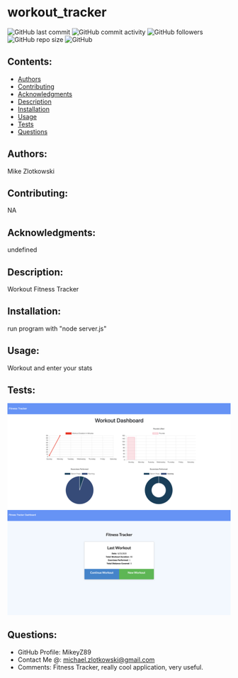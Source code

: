 # workout_tracker

![GitHub last commit](https://img.shields.io/github/last-commit/MikeyZ89/workout_tracker) 
![GitHub commit activity](https://img.shields.io/github/commit-activity/y/MikeyZ89/workout_tracker) 
![GitHub followers](https://img.shields.io/github/followers/MikeyZ89) 
![GitHub repo size](https://img.shields.io/github/repo-size/MikeyZ89/workout_tracker) 
![GitHub](https://img.shields.io/github/license/MikeyZ89/workout_tracker)

## Contents:
* [Authors](#authors)
* [Contributing](#contributing)
* [Acknowledgments](#acknowledgments)
* [Description](#description)
* [Installation](#installation)
* [Usage](#usage)
* [Tests](#tests)
* [Questions](#questions) 

## Authors:
Mike Zlotkowski

## Contributing:
NA

## Acknowledgments:
undefined

## Description:
Workout Fitness Tracker

## Installation:
run program with "node server.js" 

## Usage:
Workout and enter your stats

## Tests:
![image of test](./public/assets/fitnessDash.png)
![image of test](./public/assets/fitnessTracker.png)

## Questions:
* GitHub Profile: MikeyZ89
* Contact Me @: michael.zlotkowski@gmail.com
* Comments: Fitness Tracker, really cool application, very useful.